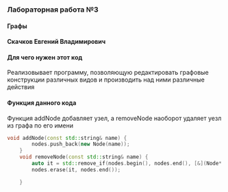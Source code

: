### Лабораторная работа №3
#### Графы
####  Скачков Евгений Владимирович
#### Для чего нужен этот код
Реализовывает программу, позволяющую редактировать графовые конструкции различных видов и производить над ними различные действия
#### Функция данного кода
Функция addNode добавляет узел, а removeNode наоборот удаляет уезл из графа по его имени
```C++
void addNode(const std::string& name) {
        nodes.push_back(new Node(name));
    }
    void removeNode(const std::string& name) {
        auto it = std::remove_if(nodes.begin(), nodes.end(), [&](Node* n) { return n->name == name; });
        nodes.erase(it, nodes.end());

    }
```
